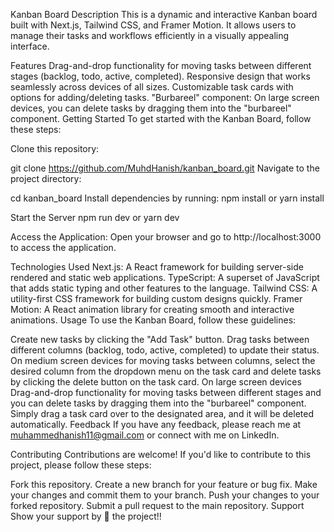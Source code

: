 Kanban Board
Description
This is a dynamic and interactive Kanban board built with Next.js, Tailwind CSS, and Framer Motion. It allows users to manage their tasks and workflows efficiently in a visually appealing interface.

Features
Drag-and-drop functionality for moving tasks between different stages (backlog, todo, active, completed).
Responsive design that works seamlessly across devices of all sizes.
Customizable task cards with options for adding/deleting tasks.
"Burbareel" component: On large screen devices, you can delete tasks by dragging them into the "burbareel" component.
Getting Started
To get started with the Kanban Board, follow these steps:

Clone this repository:

git clone https://github.com/MuhdHanish/kanban_board.git
Navigate to the project directory:

cd kanban_board
Install dependencies by running: npm install or yarn install

Start the Server npm run dev or yarn dev

Access the Application: Open your browser and go to http://localhost:3000 to access the application.

Technologies Used
Next.js: A React framework for building server-side rendered and static web applications.
TypeScript: A superset of JavaScript that adds static typing and other features to the language.
Tailwind CSS: A utility-first CSS framework for building custom designs quickly.
Framer Motion: A React animation library for creating smooth and interactive animations.
Usage
To use the Kanban Board, follow these guidelines:

Create new tasks by clicking the "Add Task" button.
Drag tasks between different columns (backlog, todo, active, completed) to update their status.
On medium screen devices for moving tasks between columns, select the desired column from the dropdown menu on the task card and delete tasks by clicking the delete button on the task card.
On large screen devices Drag-and-drop functionality for moving tasks between different stages and you can delete tasks by dragging them into the "burbareel" component. Simply drag a task card over to the designated area, and it will be deleted automatically.
Feedback
If you have any feedback, please reach me at muhammedhanish11@gmail.com or connect with me on LinkedIn.

Contributing
Contributions are welcome! If you'd like to contribute to this project, please follow these steps:

Fork this repository.
Create a new branch for your feature or bug fix.
Make your changes and commit them to your branch.
Push your changes to your forked repository.
Submit a pull request to the main repository.
Support
Show your support by 🌟 the project!!
